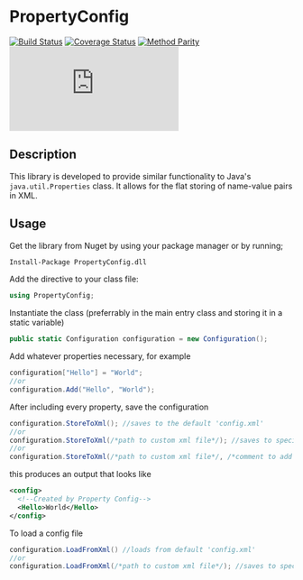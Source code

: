 # PropertyConfig

[![Build Status](https://travis-ci.org/bolorundurowb/PropertyConfig.svg?branch=develop)](https://travis-ci.org/bolorundurowb/PropertyConfig) [![Coverage Status](https://coveralls.io/repos/github/bolorundurowb/PropertyConfig/badge.svg)](https://coveralls.io/github/bolorundurowb/PropertyConfig) [![Method Parity](https://img.shields.io/badge/method----parity-6%20%2F%2015-yellowgreen.svg)]() [![NuGet Badge](https://buildstats.info/nuget/propertyconfig.dll)](https://www.nuget.org/packages/PropertyConfig.dll/) 


## Description

This library is developed to provide similar functionality to Java's `java.util.Properties` class. It allows for the flat storing of name-value pairs in XML.

## Usage
Get the library from Nuget by using your package manager or by running;

```bash
Install-Package PropertyConfig.dll
```

Add the directive to your class file:
```csharp
using PropertyConfig;
```

Instantiate the class (preferrably in the main entry class and storing it in a static variable)
```csharp
public static Configuration configuration = new Configuration();
```

Add whatever properties necessary, for example
```csharp
configuration["Hello"] = "World";
//or 
configuration.Add("Hello", "World");
```

After including every property, save the configuration
```csharp
configuration.StoreToXml(); //saves to the default 'config.xml'
//or
configuration.StoreToXml(/*path to custom xml file*/); //saves to specified xml file
//or
configuration.StoreToXml(/*path to custom xml file*/, /*comment to add to config files*/);
```

this produces an output that looks like
```xml
<config>
  <!--Created by Property Config-->
  <Hello>World</Hello>
</config>
```

To load a config file
```csharp
configuration.LoadFromXml() //loads from default 'config.xml'
//or
configuration.LoadFromXml(/*path to custom xml file*/); //saves to specified xml file
```
